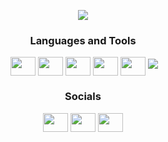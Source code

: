 <p align="center">
  <img src="https://lanyard-profile-readme.vercel.app/api/679859331600089098" />
</p>

<h3 align="center">Languages and Tools</h3>
<p align="center">
<a href="https://www.blender.org" target="blank"><img align="center" src="https://img.shields.io/badge/blender-%23F5792A.svg?style=for-the-badge&logo=blender&logoColor=white
" alt=""/></a>
<a href="https://www.w3schools.com/css" target="blank"><img align="center" src="https://cdn.jsdelivr.net/npm/simple-icons@3.0.1/icons/css3.svg" alt="" height="30" width="40" /></a>
<a href="https://www.w3.org/html" target="blank"><img align="center" src="https://cdn.jsdelivr.net/npm/simple-icons@3.0.1/icons/html5.svg" alt="" height="30" width="40" /></a>
<a href="https://developer.mozilla.org/en-US/docs/Web/JavaScript" target="blank"><img align="center" src="https://img.shields.io/badge/Javascript-007ACC?style=for-the-badge&logo=javascript&logoColor=white" alt="" height="30" width="40" /></a>
<a href="https://www.mongodb.com" target="blank"><img align="center" src="https://cdn.jsdelivr.net/npm/simple-icons@3.0.1/icons/mongodb.svg" alt="" height="30" width="40" /></a>
 <a href="https://www.python.org" target="blank"><img align="center" src="https://cdn.jsdelivr.net/npm/simple-icons@3.0.1/icons/python.svg" alt="" height="30" width="40" /></a>
<img src="https://img.shields.io/badge/Javascript-DD0031?style=for-the-badge&logo=javascript&logoColor=white"></img>

  
<h3 align="center">Socials</h3>
<p align="center">
 <a href="https://discord.com/user/366106745396920322" target="blank"><img align="center" src="https://cdn.jsdelivr.net/npm/simple-icons@3.0.1/icons/discord.svg" alt="" height="30" width="40" /></a>
 <a href="https://github.com/Teejayx6" target="blank"><img align="center" src="https://cdn.jsdelivr.net/npm/simple-icons@3.0.1/icons/github.svg" alt="" height="30" width="40" /></a>
 <a href="https://instagram.com/ily.monkey" target="blank"><img align="center" src="https://cdn.jsdelivr.net/npm/simple-icons@3.0.1/icons/instagram.svg" alt="" height="30" width="40" /></a>





